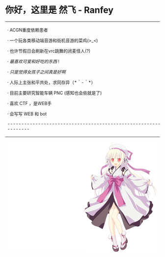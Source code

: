 # 你好，这里是 然飞 - Ranfey

<table><tr>
  <td valign="top" style="border: none; vertical-align: top; padding-right: 100px; min-width: 500px;">
    <p>· ACGN重度依赖患者</p>
    <p>· 一个玩各类移动端音游和街机音游的菜鸡(>_<)</p>
    <p>· 也许节假日会刷新在vrc跳舞的闭麦怪人(?)</p>
    <p>· <em>最喜欢可爱和好吃的东西</em> !</p>
    <p>· <em>只是觉得女孩子之间真是好啊</em></p>
    <p>· 人际上主张和平共处，求同存异（*＾-＾*） </p>
    <p>· 目前主要研究智能车辆 PNC (感知也会些就是了)</p>
    <p>· 喜欢 CTF ，是WEB手</p>
    <p>· 会写写 WEB 和 bot</p>
    <p>---------------------------------------------------------------</p>
  </td>
  <td valign="top" style="border: none; vertical-align: top; min-width: 430px;">
    <h3>💻 编程语言</h3>
    <p>
      <img src="https://raw.githubusercontent.com/devicons/devicon/master/icons/c/c-original.svg" width="42" height="42"/>
      <img src="https://raw.githubusercontent.com/devicons/devicon/master/icons/cplusplus/cplusplus-original.svg" width="42" height="42"/>
      <img src="https://raw.githubusercontent.com/devicons/devicon/master/icons/java/java-original.svg" width="42" height="42"/>
      <img src="https://raw.githubusercontent.com/devicons/devicon/master/icons/javascript/javascript-original.svg" width="42" height="42"/>
      <img src="https://raw.githubusercontent.com/devicons/devicon/master/icons/php/php-original.svg" width="42" height="42"/>
      <img src="https://raw.githubusercontent.com/devicons/devicon/master/icons/python/python-original.svg" width="42" height="42"/>
      <img src="https://upload.wikimedia.org/wikipedia/commons/2/21/Matlab_Logo.png" width="42" height="42"/>
    </p>
    <h3>⚡ 框架 & 平台</h3>
    <p>
      <img src="https://raw.githubusercontent.com/devicons/devicon/master/icons/html5/html5-original-wordmark.svg" width="42" height="42"/>
      <img src="https://raw.githubusercontent.com/devicons/devicon/master/icons/css3/css3-original-wordmark.svg" width="42" height="42"/>
      <img src="https://raw.githubusercontent.com/devicons/devicon/master/icons/nodejs/nodejs-original-wordmark.svg" width="42" height="42"/>
      <img src="https://raw.githubusercontent.com/devicons/devicon/master/icons/nginx/nginx-original.svg" width="42" height="42"/>
      <img src="https://www.vectorlogo.zone/logos/unity3d/unity3d-icon.svg" width="42" height="42"/>
      <img src="https://www.vectorlogo.zone/logos/opencv/opencv-icon.svg" width="42" height="42"/>
      <img src="https://www.vectorlogo.zone/logos/pytorch/pytorch-icon.svg" width="42" height="42"/>
      <img src="https://www.vectorlogo.zone/logos/tensorflow/tensorflow-icon.svg" width="42" height="42"/>
    </p>
    <h3>🛠️ 工具 & 数据库</h3>
    <p>
      <img src="https://raw.githubusercontent.com/devicons/devicon/master/icons/mysql/mysql-original-wordmark.svg" width="42" height="42"/>
      <img src="https://raw.githubusercontent.com/devicons/devicon/master/icons/redis/redis-original-wordmark.svg" width="42" height="42"/>
      <img src="https://www.vectorlogo.zone/logos/sqlite/sqlite-icon.svg" width="42" height="42"/>
      <img src="https://raw.githubusercontent.com/devicons/devicon/master/icons/docker/docker-original-wordmark.svg" width="42" height="42"/>
      <img src="https://www.vectorlogo.zone/logos/git-scm/git-scm-icon.svg" width="42" height="42"/>
      <img src="https://raw.githubusercontent.com/devicons/devicon/master/icons/photoshop/photoshop-line.svg" width="42" height="42"/>
      <img src="https://cdn.worldvectorlogo.com/logos/arduino-1.svg" width="42" height="42"/>
    </p>
    </td></tr>
</table>
<div align="center">
    <picture>
        <source media="(max-width: 767px)" srcset="./github-metrics.svg" width="100%">
        <img src="./github-metrics.svg" alt="Metrics" width="48%" align="top">
    </picture>
    <picture>
        <source media="(max-width: 767px)" srcset="./yukiyuki.png" width="100%">
            <img src="./yukiyuki.png" alt="yukiyuki" width="48%" align="top">
    </picture>
</div>
